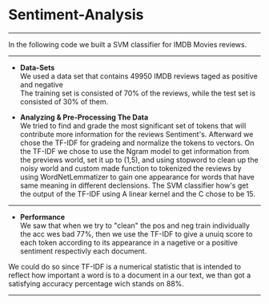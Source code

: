 # Sentiment-Analysis

<hr>

In the following code we built a SVM classifier for IMDB Movies reviews.

<hr>

* <b>Data-Sets</b><br>
We used a data set that contains 49950 IMDB reviews taged as positive and negative<br>
The training set is consisted of 70% of the reviews, while the test set is consisted of 30% of them.<br>

* <b>Analyzing & Pre-Processing The Data</b><br>
We tried to find and grade the most significant set of tokens that will contribute more information for the reviews Sentiment's.
Afterward we chose the TF-IDF for gradeing and normalize the tokens to vectors.
On the TF-IDF we chose to use the Ngram model to get information from the previews world, set it up to (1,5), and using stopword to clean up the noisy world and custom made function to tokenized the reviews by using WordNetLemmatizer to gain one appearance for words that have same meaning in different declensions.
The SVM classifier how's get the output of the TF-IDF using A linear kernel and the C chose to be 15.
<hr>

* <b>Performance</b><br>
We saw that when we try to "clean" the pos and neg train individually the acc wes bad 77%, then we use the TF-IDF to give a unuiq score to each token according to its appearance in a nagetive or a positive sentiment respectivly each document.

We could do so since TF-IDF is a numerical statistic that is intended to reflect how important a word is to a document in a our text, we than got a satisfying accuracy percentage wich stands on 88%.
<hr>
